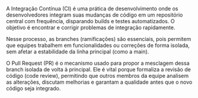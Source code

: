 A Integração Contínua (CI) é uma prática de desenvolvimento onde os desenvolvedores integram suas 
mudanças de código em um repositório central com frequência, disparando builds e testes automatizados. O objetivo é encontrar e corrigir problemas de integração rapidamente.

Nesse processo, as branches (ramificações) são essenciais, pois permitem que equipes trabalhem em 
funcionalidades ou correções de forma isolada, sem afetar a estabilidade da linha principal (como a main).

O Pull Request (PR) é o mecanismo usado para propor a mesclagem dessa branch isolada de volta à principal. 
Ele é vital porque formaliza a revisão de código (code review), permitindo que outros membros da equipe analisem as 
alterações, discutam melhorias e garantam a qualidade antes que o novo código seja integrado.
